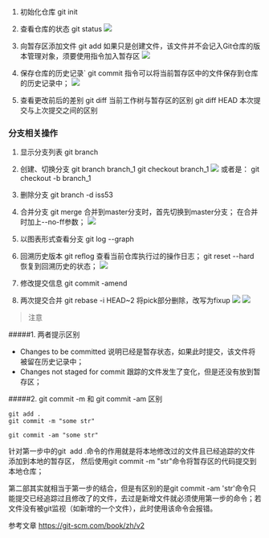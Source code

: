1. 初始化仓库
 git init

2. 查看仓库的状态
git status
![](https://i.imgur.com/E4cJFu8.png)

3. 向暂存区添加文件
git add
如果只是创建文件，该文件并不会记入Git仓库的版本管理对象，须要使用指令加入暂存区
![](https://i.imgur.com/ATKmi03.png)

4. 保存仓库的历史记录`
git commit 指令可以将当前暂存区中的文件保存到仓库的历史记录中；
![](https://i.imgur.com/LcWViEF.png)

5. 查看更改前后的差别
git diff 当前工作树与暂存区的区别
git diff HEAD 本次提交与上次提交之间的区别

### 分支相关操作
1. 显示分支列表
git branch 

2. 创建、切换分支
 git branch branch_1 
 git checkout branch_1
![](https://i.imgur.com/PnGOnrm.png)
或者是： git checkout -b branch_1

3. 删除分支
git branch -d iss53

4. 合并分支
git merge
合并到master分支时，首先切换到master分支； 在合并时加上--no-ff参数；
![](https://i.imgur.com/DPp1DtK.png)

5. 以图表形式查看分支
git log --graph

6. 回溯历史版本
git reflog 查看当前仓库执行过的操作日志； 
git reset  --hard 恢复到回溯历史的状态；
![](https://i.imgur.com/G6HsD5Y.png)

7. 修改提交信息
git commit -amend

8. 两次提交合并
git rebase -i HEAD~2
将pick部分删除，改写为fixup
![](https://i.imgur.com/pLxvBad.png)
![](https://i.imgur.com/FQ1QQ3u.png)


>注意

#####1. 两者提示区别
* Changes to be committed
说明已经是暂存状态，如果此时提交，该文件将被留在历史记录中；
* Changes not staged for commit 
跟踪的文件发生了变化，但是还没有放到暂存区；

#####2. git commit -m 和 git commit -am 区别
```
git add .
git commit -m "some str"
```

```
git commit -am "some str"
```
针对第一步中的git  add .命令的作用就是将本地修改过的文件且已经追踪的文件添加到本地的暂存区，
然后使用git commit -m "str"命令将暂存区的代码提交到本地仓库；

第二部其实就相当于第一步的结合，但是有区别的是git commit -am 'str'命令只能提交已经追踪过且修改了的文件，去过是新增文件就必须使用第一步的命令；若文件没有被git监视（如新增的一个文件），此时使用该命令会报错。






参考文章
https://git-scm.com/book/zh/v2 